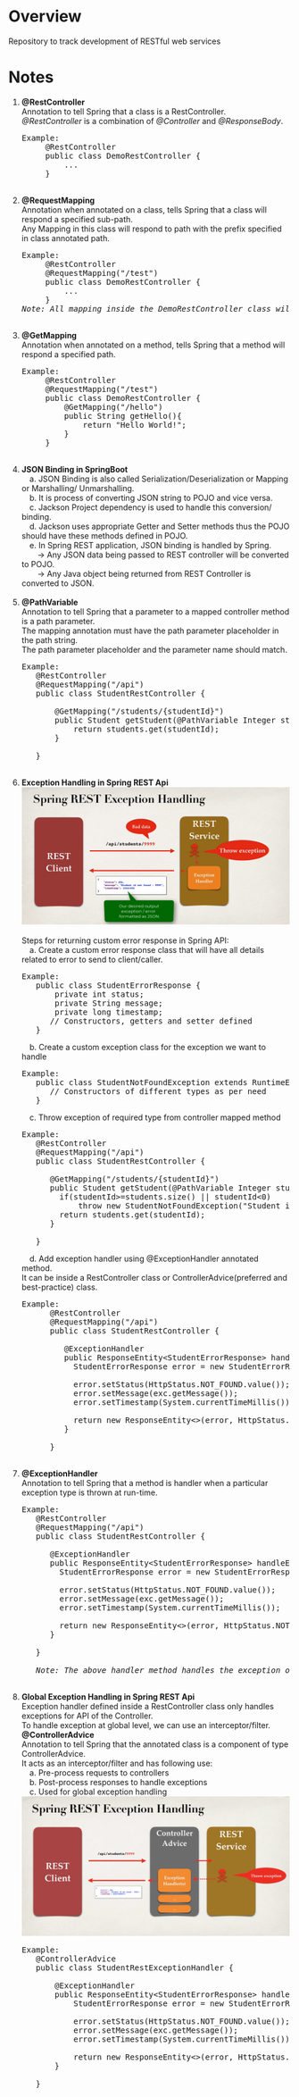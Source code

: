 <h1>Overview</h1>

Repository to track development of RESTful web services

<h1>Notes</h1>

1. <strong>@RestController</strong> <br>
    Annotation to tell Spring that a class is a RestController. <br>
    <em>@RestController</em> is a combination of <em>@Controller</em> and <em>@ResponseBody</em>. <br>
    <pre>Example:
        @RestController
        public class DemoRestController {
            ...
        } </pre><br>
2. <strong>@RequestMapping</strong> <br>
    Annotation when annotated on a class, tells Spring that a class will respond a specified sub-path. <br>
    Any Mapping in this class will respond to path with the prefix specified in class annotated path. <br>
    <pre>Example:
        @RestController
        @RequestMapping("/test")
        public class DemoRestController {
            ...
        }
   <em>Note: All mapping inside the DemoRestController class will respond to /test/... URI</em></pre> <br>
3. <strong>@GetMapping</strong> <br>
    Annotation when annotated on a method, tells Spring that a method will respond a specified path. <br>
    <pre>Example:
        @RestController
        @RequestMapping("/test")
        public class DemoRestController {
            @GetMapping("/hello")
            public String getHello(){
                return "Hello World!";
            }
        } </pre><br>
4. <strong>JSON Binding in SpringBoot</strong> <br>
   &emsp;a. JSON Binding is also called Serialization/Deserialization or Mapping or Marshalling/ Unmarshalling. <br>
   &emsp;b. It is process of converting JSON string to POJO and vice versa. <br>
   &emsp;c. Jackson Project dependency is used to handle this conversion/ binding. <br>
   &emsp;d. Jackson uses appropriate Getter and Setter methods thus the POJO should have these methods defined in POJO. <br>
   &emsp;e. In Spring REST application, JSON binding is handled by Spring. <br>
   &emsp;&emsp;-> Any JSON data being passed to REST controller will be converted to POJO. <br>
   &emsp;&emsp;-> Any Java object being returned from REST Controller is converted to JSON. <br><br>
5. <strong>@PathVariable</strong> <br>
   Annotation to tell Spring that a parameter to a mapped controller method is a path parameter. <br>
   The mapping annotation must have the path parameter placeholder in the path string. <br>
   The path parameter placeholder and the parameter name should match. <br>
   <pre>Example:
      @RestController
      @RequestMapping("/api")
      public class StudentRestController {
   
          @GetMapping("/students/{studentId}")
          public Student getStudent(@PathVariable Integer studentId){
              return students.get(studentId);
          }
   
      }</pre> <br>
6. <strong>Exception Handling in Spring REST Api</strong> <br>
   ![Exception Handling](./img/exceptionHandling.PNG?raw=true "ExceptionHandling") <br><br>
   Steps for returning custom error response in Spring API: <br>
   &emsp;a. Create a custom error response class that will have all details related to error to send to client/caller. <br>
      <pre>Example:
      public class StudentErrorResponse {
          private int status;
          private String message;
          private long timestamp;
         // Constructors, getters and setter defined 
      }</pre>
   &emsp;b. Create a custom exception class for the exception we want to handle
      <pre>Example:
      public class StudentNotFoundException extends RuntimeException{
         // Constructors of different types as per need
      }</pre>
   &emsp;c. Throw exception of required type from controller mapped method
      <pre>Example:
      @RestController
      @RequestMapping("/api")
      public class StudentRestController {
         
         @GetMapping("/students/{studentId}")
         public Student getStudent(@PathVariable Integer studentId){
           if(studentId>=students.size() || studentId<0)
               throw new StudentNotFoundException("Student id not found - "+studentId);
           return students.get(studentId);
         }
   
      }</pre>
   &emsp;d. Add exception handler using @ExceptionHandler annotated method. <br>
   It can be inside a RestController class or ControllerAdvice(preferred and best-practice) class. <br>
   <pre>Example: 
         @RestController
         @RequestMapping("/api")
         public class StudentRestController {

            @ExceptionHandler
            public ResponseEntity&lt;StudentErrorResponse&gt; handleException(StudentNotFoundException exc){
              StudentErrorResponse error = new StudentErrorResponse();
            
              error.setStatus(HttpStatus.NOT_FOUND.value());
              error.setMessage(exc.getMessage());
              error.setTimestamp(System.currentTimeMillis());
            
              return new ResponseEntity&lt;&gt;(error, HttpStatus.NOT_FOUND);
            }
   
         }</pre> <br>
7. <strong>@ExceptionHandler</strong> <br>
   Annotation to tell Spring that a method is handler when a particular exception type is thrown at run-time. <br>
   <pre>Example:
      @RestController
      @RequestMapping("/api")
      public class StudentRestController {

         @ExceptionHandler
         public ResponseEntity&lt;StudentErrorResponse&gt; handleException(StudentNotFoundException exc){
           StudentErrorResponse error = new StudentErrorResponse();
         
           error.setStatus(HttpStatus.NOT_FOUND.value());
           error.setMessage(exc.getMessage());
           error.setTimestamp(System.currentTimeMillis());
         
           return new ResponseEntity&lt;&gt;(error, HttpStatus.NOT_FOUND);
         }
   
      }
   
      <em>Note: The above handler method handles the exception of type StudentNotFoundException</em>
   </pre> <br>
8. <strong>Global Exception Handling in Spring REST Api</strong> <br>
   Exception handler defined inside a RestController class only handles exceptions for API of the Controller. <br>
   To handle exception at global level, we can use an interceptor/filter. <br>
   <strong>@ControllerAdvice</strong> <br>
   Annotation to tell Spring that the annotated class is a component of type ControllerAdvice. <br>
   It acts as an interceptor/filter and has following use: <br>
   &emsp;a. Pre-process requests to controllers <br>
   &emsp;b. Post-process responses to handle exceptions <br>
   &emsp;c. Used for global exception handling <br>
   ![Global Exception Handling](./img/globalExceptionHandling.PNG?raw=true "GlobalExceptionHandling") <br>
   <pre>Example:
      @ControllerAdvice
      public class StudentRestExceptionHandler {
      
          @ExceptionHandler
          public ResponseEntity&lt;StudentErrorResponse&gt; handleException(StudentNotFoundException exc){
              StudentErrorResponse error = new StudentErrorResponse();
      
              error.setStatus(HttpStatus.NOT_FOUND.value());
              error.setMessage(exc.getMessage());
              error.setTimestamp(System.currentTimeMillis());
      
              return new ResponseEntity&lt;&gt;(error, HttpStatus.NOT_FOUND);
          }
      
      }</pre> <br>
